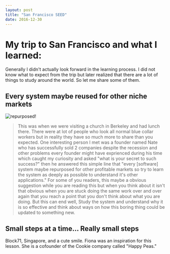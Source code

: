 ```yaml
---
layout: post
title: "San Francisco SEED"
date: 2016-12-30
---
```


My trip to San Francisco and what I learned:
============================================

Generally I didn't actually look forward in the learning process. I did not know what to expect from the trip but later realized that there are a lot of things to study around the world. So let me share some of them.

Every system maybe reused for other niche markets 
--------------------------------------------------

![repurposed](https://www.google.co.kr/url?sa=i&rct=j&q=&esrc=s&source=images&cd=&cad=rja&uact=8&ved=0ahUKEwj3yeeywP3RAhXGQpQKHWEgDEMQjRwIBw&url=http%3A%2F%2Fpilotcommsgroup.com%2F2015%2F04%2F01%2Fsmall-businesses-must-repurpose-content-or-perish%2F&psig=AFQjCNEG_t1ASW25xEYFw6Q4XgS9c_k75g&ust=1486540113768846)!

> This was when we were visiting a church in Berkeley and had lunch there. There were at lot of people who look all normal blue collar workers but in reality they have so much more to share than you expected. One interesting person I met was a founder named Nate who has successfully sold 2 companies despite the recession and other problems every founder might have exprienced during his time which caught my curiosity and asked "what is your secret to such success?" then he answered this simple line that "every [software] system maybe repurposed for other profitable markets so try to learn the system as deeply as possible to understand it's other applications."
> For some of you readers, this maybe a obvious suggestion while you are reading this but when you think about it isn't that obvious when you are stuck doing the same work over and over again that you reach a point that you don't think about what you are doing. But this can end well, Study the system and understand why it is so effective and think about ways on how this boring thing could be updated to something new.

Small steps at a time... Really small steps
-------------------------------------------

Block71, Singapore, and a cute smile. Fiona was an inspiration for this lesson. She is a cofounder of the Cookie company called "Happy Peas." 

